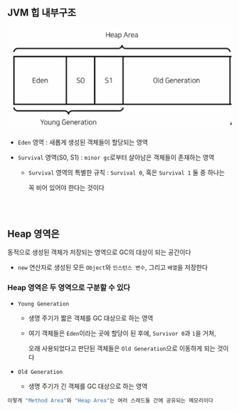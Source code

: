 ## JVM 힙 내부구조



![이미지](/programming/img/입문395.PNG)

- `Eden` 영역 : 새롭게 생성된 객체들이 할당되는 영역

- `Survival` 영역(S0, S1) : `minor gc`로부터 살아남은 객체들이 존재하는 영역
    - `Survival` 영역의 특별한 규칙 : `Survival 0`, 혹은 `Survival 1` 둘 중 하나는
        
        꼭 비어 있어야 한다는 것이다
        

<br/><br/>

## Heap 영역은

동적으로 생성된 객체가 저장되는 영역으로 GC의 대상이 되는 공간이다

- `new` 연산자로 생성된 모든 `Object`와 `인스턴스 변수`, 그리고 `배열`을 저장한다

### Heap 영역은 두 영역으로 구분할 수 있다

- `Young Generation`
    - 생명 주기가 짧은 객체를 GC 대상으로 하는 영역
    
    - 여기 객체들은 `Eden`이라는 곳에 할당이 된 후에, `Survivor 0`과 `1`을 거쳐,
        
         오래 사용되었다고 판단된 객체들은 `Old Generation`으로 이동하게 되는 것이다
        
        
        
- `Old Generation`
    - 생명 주기가 긴 객체를 GC 대상으로 하는 영역

```java
이렇게 "Method Area"와 "Heap Area"는 여러 스레드들 간에 공유되는 메모리이다
```